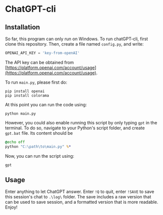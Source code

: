 # ChatGPT-cli

## Installation

So far, this program can only run on Windows. To run chatGPT-cli, first clone this repository. Then, create a file named `config.py`, and write:
```python
OPENAI_API_KEY = 'key-from-openAI'
```
The API key can be obtained from [https://platform.openai.com/account/usage](https://platform.openai.com/account/usage).

To run `main.py`, please first do:
```shell
pip install openai
pip install colorama
```
At this point you can run the code using:
```shell
python main.py
```
However, you could also enable running this script by only typing `gpt` in the terminal. To do so, navigate to your Python's script folder, and create `gpt.bat` file. Its content should be
```bat
@echo off
python "C:\path\to\main.py" %*
```
Now, you can run the script using:
```shell
gpt
```

## Usage

Enter anything to let ChatGPT answer. Enter `!Q` to quit, enter `!SAVE` to save this session's chat to `.\log\` folder. The save includes a raw version that can be used to save session, and a formatted version that is more readable. Enjoy!
